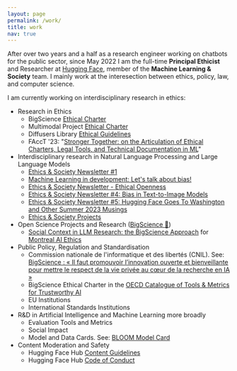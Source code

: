 ```yaml
---
layout: page
permalink: /work/
title: work
nav: true
---
```


After over two years and a half as a research engineer working on chatbots for the public sector, since May 2022 I am the full-time **Principal Ethicist** and Researcher at [Hugging Face](https://huggingface.co/), member of the **Machine Learning & Society** team. I mainly work at the interesection between ethics, policy, law, and computer science.

I am currently working on interdisciplinary research in ethics:

- Research in Ethics
	- BigScience [Ethical Charter](https://bigscience.huggingface.co/blog/bigscience-ethical-charter)
	- Multimodal Project [Ethical Charter](https://huggingface.co/blog/ethical-charter-multimodal)
	- Diffusers Library [Ethical Guidelines](https://huggingface.co/docs/diffusers/conceptual/ethical_guidelines) 
	- FAccT '23: "[Stronger Together: on the Articulation of Ethical Charters, Legal Tools, and Technical Documentation in ML](https://dl.acm.org/doi/10.1145/3593013.3594002)"
- Interdisciplinary research in Natural Language Processing and Large Language Models
	- [Ethics & Society Newsletter #1](https://huggingface.co/blog/ethics-soc-1)
	- [Machine Learning in development: Let's talk about bias!](https://huggingface.co/blog/ethics-soc-2)
	- [Ethics & Society Newsletter - Ethical Openness](https://huggingface.co/blog/ethics-soc-3)
	- [Ethics & Society Newsletter #4: Bias in Text-to-Image Models](https://huggingface.co/blog/ethics-soc-4)
	- [Ethics & Society Newsletter #5: Hugging Face Goes To Washington and Other Summer 2023 Musings](https://huggingface.co/blog/ethics-soc-5)
	- [Ethics & Society Projects](https://huggingface.co/spaces/society-ethics/about)
- Open Science Projects and Research ([BigScience 🌸](https://bigscience.huggingface.co))
	- [Social Context in LLM Research: the BigScience Approach](https://montrealethics.ai/category/columns/social-context-in-llm-research/) for [Montreal AI Ethics](https://montrealethics.ai/)
- Public Policy, Regulation and Standardisation
	- Commission nationale de l'informatique et des libertés (CNIL). 
	  See: [BigScience : « Il faut promouvoir l’innovation ouverte et bienveillante pour mettre le respect de la vie privée au cœur de la recherche en IA »](https://linc.cnil.fr/fr/bigscience-il-faut-promouvoir-linnovation-ouverte-et-bienveillante-pour-mettre-le-respect-de-la-vie)
	- BigScience Ethical Charter in the [OECD Catalogue of Tools & Metrics for Trustworthy AI](https://oecd.ai/en/catalogue/tools/bigscience-ethical-charter)
	- EU Institutions
	- International Standards Institutions
- R&D in Artificial Intelligence and Machine Learning more broadly
	- Evaluation Tools and Metrics
	- Social Impact
	- Model and Data Cards. See: [BLOOM Model Card](https://huggingface.co/bigscience/bloom)
- Content Moderation and Safety
	- Hugging Face Hub [Content Guidelines](https://huggingface.co/content-guidelines)
	- Hugging Face Hub [Code of Conduct](https://huggingface.co/code-of-conduct)

